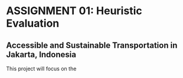 # ASSIGNMENT 01: Heuristic Evaluation

## Accessible and Sustainable Transportation in Jakarta, Indonesia

This project will focus on the 